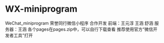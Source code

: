 # WX-miniprogram
WeChat_miniprogram
荣誉同行微信小程序
合作开发
前端：王元淳 王涵 舒涵
服务器：王涵
各个pages在pages.zip中，可以自行下载查看
推荐使用官方“微信开发者工具”打开
